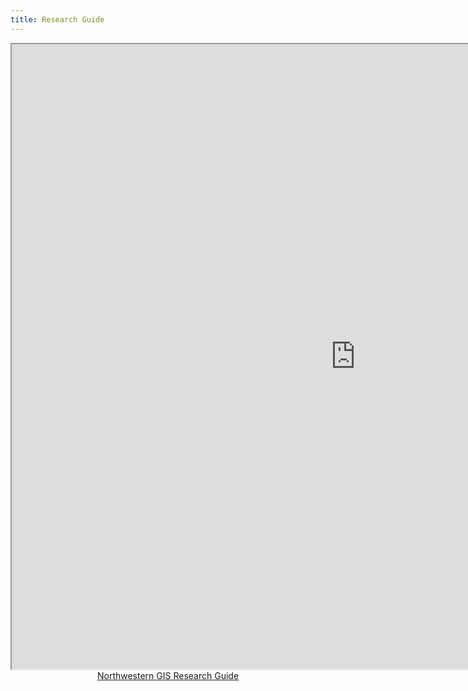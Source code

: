 ```yaml
---
title: Research Guide
---
```

<html>
<center><iframe src="https://libguides.northwestern.edu/gis" width=1100px height=1000px></iframe>
  <br>
  <a href="https://libguides.northwestern.edu/gis">Northwestern GIS Research Guide</a></center>
  </html>

